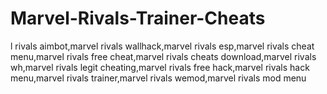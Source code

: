 # Marvel-Rivals-Trainer-Cheats
l rivals aimbot,marvel rivals wallhack,marvel rivals esp,marvel rivals cheat menu,marvel rivals free cheat,marvel rivals cheats download,marvel rivals wh,marvel rivals legit cheating,marvel rivals free hack,marvel rivals hack menu,marvel rivals trainer,marvel rivals wemod,marvel rivals mod menu
